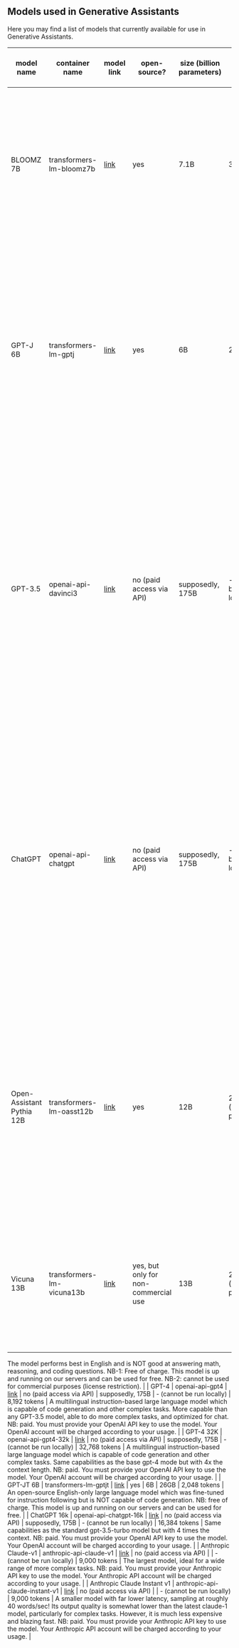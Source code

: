 ## Models used in Generative Assistants

Here you may find a list of models that currently available for use in Generative Assistants.

| model name                   | container name                  | model link                                                              | open-source?             | size (billion parameters) | GPU usage                 | max tokens (prompt + response) | description                                                                                                                                                                                                                                                                                                                                                                 |
|------------------------------|---------------------------------|-------------------------------------------------------------------------|--------------------------|---------------------------|---------------------------|--------------------------------|-----------------------------------------------------------------------------------------------------------------------------------------------------------------------------------------------------------------------------------------------------------------------------------------------------------------------------------------------------------------------------|
| BLOOMZ 7B                    | transformers-lm-bloomz7b        | [link](https://huggingface.co/bigscience/bloomz-7b1)                    | yes                      | 7.1B                      | 33GB                      | 2,048 tokens                   | An open-source multilingual instruction-based large language model (46 languages). NB: free of charge. This model is up and running on our servers and can be used for free.                                                                                                                                                                                                |
| GPT-J 6B                     | transformers-lm-gptj            | [link](https://huggingface.co/EleutherAI/gpt-j-6b)                      | yes                      | 6B                        | 25GB                      | 2,048 tokens                   | An open-source English-only large language model which is NOT fine-tuned for instruction following and NOT capable of code generation. NB: free of charge. This model is up and running on our servers and can be used for free.                                                                                                                                            |
| GPT-3.5                      | openai-api-davinci3             | [link](https://platform.openai.com/docs/models/gpt-3-5)                 | no (paid access via API) | supposedly, 175B          | - (cannot be run locally) | 4,097 tokens                   | A multulingual instruction-based large language model which is capable of code generation. Unlike ChatGPT, not optimised for chat. NB: paid. You must provide your OpenAI API key to use the model. Your OpenAI account will be charged according to your usage.                                                                                                            |
| ChatGPT                      | openai-api-chatgpt              | [link](https://platform.openai.com/docs/models/gpt-3-5)                 | no (paid access via API) | supposedly, 175B          | - (cannot be run locally) | 4,096 tokens                   | Based on gpt-3.5-turbo -- the most capable of the entire GPT-3/GPT-3.5 models family. Optimized for chat. Able to understand and generate code. NB: paid. You must provide your OpenAI API key to use the model. Your OpenAI account will be charged according to your usage.                                                                                               |
| Open-Assistant Pythia 12B    | transformers-lm-oasst12b        | [link](https://huggingface.co/OpenAssistant/pythia-12b-sft-v8-7k-steps) | yes                      | 12B                       | 26GB (half-precision)     | 5,120 tokens                   | An open-source English-only instruction-based large language model which is NOT good at answering math and coding questions. NB: free of charge. This model is up and running on our servers and can be used for free.                                                                                                                                                      |
| Vicuna 13B | transformers-lm-vicuna13b | [link](https://huggingface.co/lmsys/vicuna-13b-v1.3) | yes, but only for non-commercial use                      | 13B                       | 29GB (half-precision)     | 2,048 tokens                   |   An instruction-based large language model fine-tuned on LLaMa that achieves [more than 90%* quality of OpenAI ChatGPT and Google Bard](https://lmsys.org/blog/2023-03-30-vicuna/)
The model performs best in English and is NOT good at answering math, reasoning, and coding questions.
NB-1: Free of charge. This model is up and running on our servers and can be used for free.
NB-2: cannot be used for commercial purposes (license restriction).      |
| GPT-4                        | openai-api-gpt4                 | [link](https://platform.openai.com/docs/models/gpt-4)                   | no (paid access via API) | supposedly, 175B          | - (cannot be run locally) | 8,192 tokens                   | A multilingual instruction-based large language model which is capable of code generation and other complex tasks. More capable than any GPT-3.5 model, able to do more complex tasks, and optimized for chat. NB: paid. You must provide your OpenAI API key to use the model. Your OpenAI account will be charged according to your usage.                                |
| GPT-4 32K                    | openai-api-gpt4-32k             | [link](https://platform.openai.com/docs/models/gpt-4)                   | no (paid access via API) | supposedly, 175B          | - (cannot be run locally) | 32,768 tokens                  | A multilingual instruction-based large language model which is capable of code generation and other complex tasks. 	Same capabilities as the base gpt-4 mode but with 4x the context length. NB: paid. You must provide your OpenAI API key to use the model. Your OpenAI account will be charged according to your usage.                                                  |
| GPT-JT 6B                    | transformers-lm-gptjt           | [link](https://huggingface.co/togethercomputer/GPT-JT-6B-v1)            | yes                      | 6B                        | 26GB                      | 2,048 tokens                   | An open-source English-only large language model which was fine-tuned for instruction following but is NOT capable of code generation. NB: free of charge. This model is up and running on our servers and can be used for free.                                                                                                                                            |
| ChatGPT 16k                  | openai-api-chatgpt-16k          | [link](https://platform.openai.com/docs/models/gpt-3-5)                 | no (paid access via API) | supposedly, 175B          | - (cannot be run locally) | 16,384 tokens                  | Same capabilities as the standard gpt-3.5-turbo model but with 4 times the context. NB: paid. You must provide your OpenAI API key to use the model. Your OpenAI account will be charged according to your usage.                                                                                                                                                           |
| Anthropic Claude-v1          | anthropic-api-claude-v1         | [link](https://docs.anthropic.com/claude/reference/complete_post)       | no (paid access via API) |                           | - (cannot be run locally) | 9,000 tokens                   | The largest model, ideal for a wide range of more complex tasks. NB: paid. You must provide your Anthropic API key to use the model. Your Anthropic API account will be charged according to your usage.                                                                                                                                                                    |
| Anthropic Claude Instant v1  | anthropic-api-claude-instant-v1 | [link](https://docs.anthropic.com/claude/reference/complete_post)       | no (paid access via API) |                           | - (cannot be run locally) | 9,000 tokens                   | A smaller model with far lower latency, sampling at roughly 40 words/sec! Its output quality is somewhat lower than the latest claude-1 model, particularly for complex tasks. However, it is much less expensive and blazing fast. NB: paid. You must provide your Anthropic API key to use the model. Your Anthropic API account will be charged according to your usage. |
